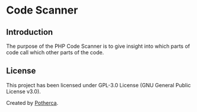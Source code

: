 # Code Scanner

## Introduction

The purpose of the PHP Code Scanner is to give insight into which parts of code
call which other parts of the code.

## License

This project has been licensed under GPL-3.0 License (GNU General Public License
v3.0).

Created by [Potherca](https://pother.ca/).
